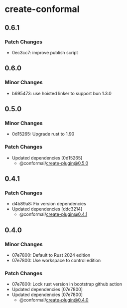 # create-conformal

## 0.6.1

### Patch Changes

- 0ec3cc7: improve publish script

## 0.6.0

### Minor Changes

- b695473: use hoisted linker to support bun 1.3.0

## 0.5.0

### Minor Changes

- 0d15265: Upgrade rust to 1.90

### Patch Changes

- Updated dependencies [0d15265]
  - @conformal/create-plugin@0.5.0

## 0.4.1

### Patch Changes

- d4b89a8: Fix version dependencies
- Updated dependencies [ddc3214]
  - @conformal/create-plugin@0.4.1

## 0.4.0

### Minor Changes

- 07e7800: Default to Rust 2024 edition
- 07e7800: Use workspace to control edition

### Patch Changes

- 07e7800: Lock rust version in bootstrap github action
- Updated dependencies [07e7800]
- Updated dependencies [07e7800]
  - @conformal/create-plugin@0.4.0
